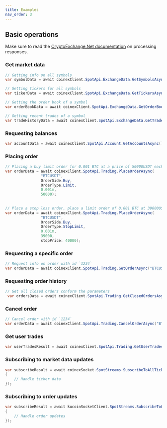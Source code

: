 ```yaml
---
title: Examples
nav_order: 3
---
```


## Basic operations
Make sure to read the [CryptoExchange.Net documentation](https://jkorf.github.io/CryptoExchange.Net/Clients.html#processing-request-responses) on processing responses.

### Get market data
```csharp
// Getting info on all symbols
var symbolData = await coinexClient.SpotApi.ExchangeData.GetSymbolsAsync();

// Getting tickers for all symbols
var tickerData = await coinexClient.SpotApi.ExchangeData.GetTickersAsync();

// Getting the order book of a symbol
var orderBookData = await coinexClient.SpotApi.ExchangeData.GetOrderBookAsync("BTC-USDT", 0);

// Getting recent trades of a symbol
var tradeHistoryData = await coinexClient.SpotApi.ExchangeData.GetTradeHistoryAsync("BTC-USDT");
```

### Requesting balances
```csharp
var accountData = await coinexClient.SpotApi.Account.GetAccountsAsync();
```
### Placing order
```csharp
// Placing a buy limit order for 0.001 BTC at a price of 50000USDT each
var orderData = await coinexClient.SpotApi.Trading.PlaceOrderAsync(
                "BTCUSDT",
                OrderSide.Buy,
                OrderType.Limit,
                0.001m,
                50000);
									
													
// Place a stop loss order, place a limit order of 0.001 BTC at 39000USDT each when the last trade price drops below 40000USDT
var orderData = await coinexClient.SpotApi.Trading.PlaceOrderAsync(
                "BTCUSDT",
                OrderSide.Buy,
                OrderType.StopLimit,
                0.001m,
                39000,
                stopPrice: 40000);
```

### Requesting a specific order
```csharp
// Request info on order with id `1234`
var orderData = await coinexClient.SpotApi.Trading.GetOrderAsync("BTCUSDT", 1234);
```

### Requesting order history
```csharp
// Get all closed orders conform the parameters
 var ordersData = await coinexClient.SpotApi.Trading.GetClosedOrdersAsync("BTCUSDT");
```

### Cancel order
```csharp
// Cancel order with id `1234`
var orderData = await coinexClient.SpotApi.Trading.CancelOrderAsync("BTCUSDT", 1234);
```

### Get user trades
```csharp
var userTradesResult = await coinexClient.SpotApi.Trading.GetUserTradesAsync("BTCUSDT");
```

### Subscribing to market data updates
```csharp
var subscribeResult = await coinexSocket.SpotStreams.SubscribeToAllTickerUpdatesAsync(data =>
{
	// Handle ticker data
});
```

### Subscribing to order updates
```csharp
var subscribeResult = await kucoinSocketClient.SpotStreams.SubscribeToOrderUpdatesAsync(data =>
{
	// Handle order updates
});
```
